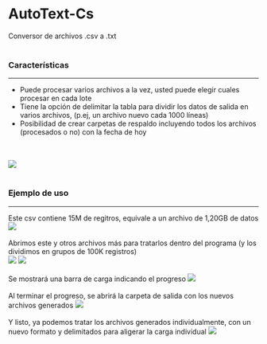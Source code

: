 # AutoText-Cs
Conversor de archivos .csv a .txt
<br><br>
### Características
___
<ul>
  <li>Puede procesar varios archivos a la vez, usted puede elegir cuales procesar en cada lote</li>
  <li>Tiene la opción de delimitar la tabla para dividir los datos de salida en varios archivos, (p.ej, un archivo nuevo cada 1000 líneas)</li>
  <li>Posibilidad de crear carpetas de respaldo incluyendo todos los archivos (procesados o no) con la fecha de hoy</li>
</ul>
<br><br>
<img src="https://user-images.githubusercontent.com/76432050/180806692-e95da771-a04b-41cf-a61a-0485f1a70b85.png"/>
<br><br>

### Ejemplo de uso
___

<p>
Este csv contiene 15M de regitros, equivale a un archivo de 1,20GB de datos
<img src="https://user-images.githubusercontent.com/76432050/180826856-4069bce9-bbfc-40af-94cd-b352f859f0c3.png"/>
<br><br>
Abrimos este y otros archivos más para tratarlos dentro del programa (y los dividimos en grupos de 100K registros)
<br>
<img src="https://user-images.githubusercontent.com/76432050/180828106-e33ecd8f-bad4-4bf5-9b91-0d30a4c72a3d.png"/>
<img src="https://user-images.githubusercontent.com/76432050/180828621-cc57b4a3-b74d-49c5-8a2e-fe2afcba4610.png"/>
<br><br>
Se mostrará una barra de carga indicando el progreso
<img src="https://user-images.githubusercontent.com/76432050/180830251-0c4efac1-45f1-4322-8eb8-d664d2e1bbeb.png"/>
<br><br>
Al terminar el progreso, se abrirá la carpeta de salida con los nuevos archivos generados
<img src="https://user-images.githubusercontent.com/76432050/180830741-ad584fe4-05ff-48e5-b814-efbe14da7e20.png"/>
<br><br>
Y listo, ya podemos tratar los archivos generados individualmente, con un nuevo formato y delimitados para aligerar la carga individual
<img src="https://user-images.githubusercontent.com/76432050/180831196-62386c2b-e185-4731-9287-2e9e65115fdb.png"/>
</p>

